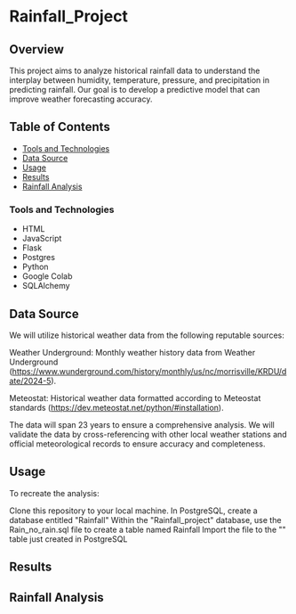 # Rainfall_Project

## Overview
This project aims to analyze historical rainfall data to understand the interplay between humidity, temperature, pressure, and precipitation in predicting rainfall. Our goal is to develop a predictive model that can improve weather forecasting accuracy.

## Table of Contents
- [Tools and Technologies](#Tools-and-Technologies)
- [Data Source](#Data-Source)
- [Usage](#Usage)
- [Results](#Results)
- [Rainfall Analysis](#Rainfall-Analysis)
  
### Tools and Technologies

- HTML
- JavaScript
- Flask
- Postgres
- Python
- Google Colab
- SQLAlchemy

## Data Source
We will utilize historical weather data from the following reputable sources:

Weather Underground: Monthly weather history data from Weather Underground 
(https://www.wunderground.com/history/monthly/us/nc/morrisville/KRDU/date/2024-5).

Meteostat: Historical weather data formatted according to Meteostat standards (https://dev.meteostat.net/python/#installation).

The data will span 23 years to ensure a comprehensive analysis. We will validate the data by cross-referencing with other local weather stations and official meteorological records to ensure accuracy and completeness.

## Usage

To recreate the analysis:

Clone this repository to your local machine.
In PostgreSQL, create a database entitled "Rainfall"
Within the "Rainfall_project" database, use the Rain_no_rain.sql file to create a table named Rainfall
Import the  file to the "" table just created in PostgreSQL

## Results

## Rainfall Analysis
